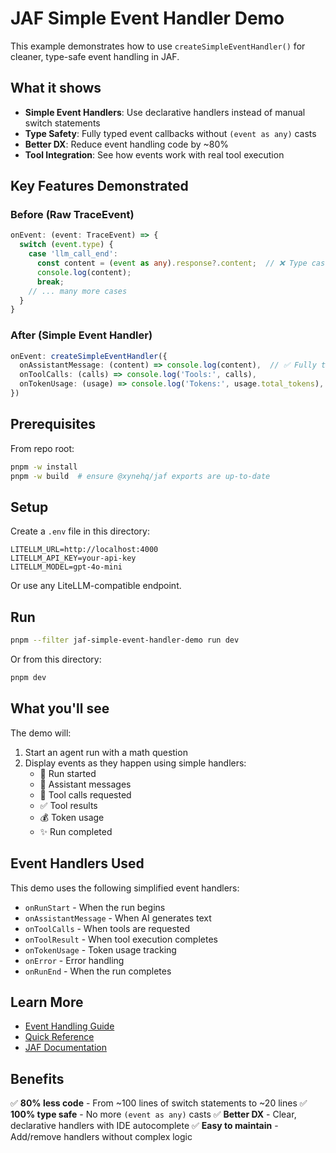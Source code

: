 # JAF Simple Event Handler Demo

This example demonstrates how to use `createSimpleEventHandler()` for cleaner, type-safe event handling in JAF.

## What it shows

- **Simple Event Handlers**: Use declarative handlers instead of manual switch statements
- **Type Safety**: Fully typed event callbacks without `(event as any)` casts
- **Better DX**: Reduce event handling code by ~80%
- **Tool Integration**: See how events work with real tool execution

## Key Features Demonstrated

### Before (Raw TraceEvent)
```typescript
onEvent: (event: TraceEvent) => {
  switch (event.type) {
    case 'llm_call_end':
      const content = (event as any).response?.content;  // ❌ Type casting
      console.log(content);
      break;
    // ... many more cases
  }
}
```

### After (Simple Event Handler)
```typescript
onEvent: createSimpleEventHandler({
  onAssistantMessage: (content) => console.log(content),  // ✅ Fully typed!
  onToolCalls: (calls) => console.log('Tools:', calls),
  onTokenUsage: (usage) => console.log('Tokens:', usage.total_tokens),
})
```

## Prerequisites

From repo root:

```bash
pnpm -w install
pnpm -w build  # ensure @xynehq/jaf exports are up-to-date
```

## Setup

Create a `.env` file in this directory:

```env
LITELLM_URL=http://localhost:4000
LITELLM_API_KEY=your-api-key
LITELLM_MODEL=gpt-4o-mini
```

Or use any LiteLLM-compatible endpoint.

## Run

```bash
pnpm --filter jaf-simple-event-handler-demo run dev
```

Or from this directory:

```bash
pnpm dev
```

## What you'll see

The demo will:
1. Start an agent run with a math question
2. Display events as they happen using simple handlers:
   - 🚀 Run started
   - 💬 Assistant messages
   - 🔧 Tool calls requested
   - ✅ Tool results
   - 💰 Token usage
   - ✨ Run completed

## Event Handlers Used

This demo uses the following simplified event handlers:

- `onRunStart` - When the run begins
- `onAssistantMessage` - When AI generates text
- `onToolCalls` - When tools are requested
- `onToolResult` - When tool execution completes
- `onTokenUsage` - Token usage tracking
- `onError` - Error handling
- `onRunEnd` - When the run completes

## Learn More

- [Event Handling Guide](../../docs/event-handling-guide.md)
- [Quick Reference](../../QUICK_REFERENCE_EVENT_HANDLERS.md)
- [JAF Documentation](https://xynehq.github.io/jaf/)

## Benefits

✅ **80% less code** - From ~100 lines of switch statements to ~20 lines
✅ **100% type safe** - No more `(event as any)` casts
✅ **Better DX** - Clear, declarative handlers with IDE autocomplete
✅ **Easy to maintain** - Add/remove handlers without complex logic
